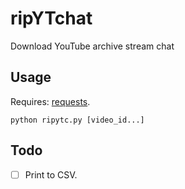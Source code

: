 # ripYTchat
Download YouTube archive stream chat

## Usage

Requires: [requests](https://pypi.org/project/requests/).

```
python ripytc.py [video_id...]
```

## Todo

- [ ] Print to CSV.
